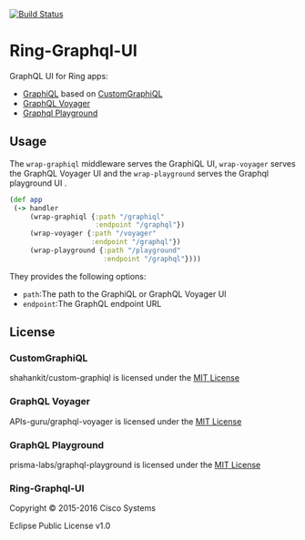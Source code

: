 [![Build Status](https://travis-ci.org/threatgrid/ring-graphql-ui.svg?branch=master)](https://travis-ci.org/threatgrid/ring-graphql-ui)

# Ring-Graphql-UI

GraphQL UI for Ring apps:

- [GraphiQL](https://github.com/shahankit/custom-graphiql/) based on [CustomGraphiQL]()
- [GraphQL Voyager](https://github.com/APIs-guru/graphql-voyager)
- [Graphql Playground](https://github.com/prisma-labs/graphql-playground)

## Usage

The `wrap-graphiql` middleware serves the GraphiQL UI, `wrap-voyager` serves the GraphQL Voyager UI and the `wrap-playground` serves the Graphql playground UI .

```clojure
(def app
 (-> handler
     (wrap-graphiql {:path "/graphiql"
                     :endpoint "/graphql"})
     (wrap-voyager {:path "/voyager"
                    :endpoint "/graphql"})
     (wrap-playground {:path "/playground"
                       :endpoint "/graphql"})))
```

They provides the following options:

- `path`:The path to the GraphiQL or GraphQL Voyager UI
- `endpoint`:The GraphQL endpoint URL

## License

### CustomGraphiQL

shahankit/custom-graphiql is licensed under the [MIT License](https://github.com/shahankit/custom-graphiql/blob/master/LICENSE)

### GraphQL Voyager

APIs-guru/graphql-voyager is licensed under the [MIT License](https://github.com/APIs-guru/graphql-voyager/blob/master/LICENSE)

### GraphQL Playground

prisma-labs/graphql-playground is licensed under the [MIT License](https://github.com/prisma-labs/graphql-playground/blob/master/LICENSE)

### Ring-Graphql-UI

Copyright © 2015-2016 Cisco Systems

Eclipse Public License v1.0

